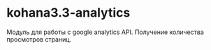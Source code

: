 kohana3.3-analytics
===================

Модуль для работы с google analytics API. Получение количества просмотров страниц.
